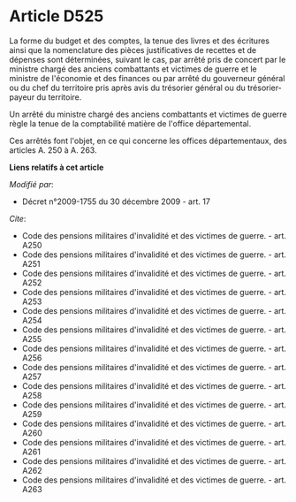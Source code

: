 # Article D525

La forme du budget et des comptes, la tenue des livres et des écritures ainsi que la nomenclature des pièces justificatives
de recettes et de dépenses sont déterminées, suivant le cas, par arrêté pris de concert par le       ministre chargé des
anciens combattants et victimes de guerre et le ministre de l'économie et des finances ou par arrêté du gouverneur général ou
du chef du territoire pris après avis du trésorier général ou du trésorier-payeur du territoire. 

Un arrêté du       ministre chargé des anciens combattants et victimes de guerre règle la tenue de la comptabilité matière de
l'office départemental. 

Ces arrêtés font l'objet, en ce qui concerne les offices départementaux, des articles A. 250 à A. 263.

**Liens relatifs à cet article**

_Modifié par_:

  - Décret n°2009-1755 du 30 décembre 2009 - art. 17

_Cite_:

  - Code des pensions militaires d'invalidité et des victimes de guerre. - art. A250
  - Code des pensions militaires d'invalidité et des victimes de guerre. - art. A251
  - Code des pensions militaires d'invalidité et des victimes de guerre. - art. A252
  - Code des pensions militaires d'invalidité et des victimes de guerre. - art. A253
  - Code des pensions militaires d'invalidité et des victimes de guerre. - art. A254
  - Code des pensions militaires d'invalidité et des victimes de guerre. - art. A255
  - Code des pensions militaires d'invalidité et des victimes de guerre. - art. A256
  - Code des pensions militaires d'invalidité et des victimes de guerre. - art. A257
  - Code des pensions militaires d'invalidité et des victimes de guerre. - art. A258
  - Code des pensions militaires d'invalidité et des victimes de guerre. - art. A259
  - Code des pensions militaires d'invalidité et des victimes de guerre. - art. A260
  - Code des pensions militaires d'invalidité et des victimes de guerre. - art. A261
  - Code des pensions militaires d'invalidité et des victimes de guerre. - art. A262
  - Code des pensions militaires d'invalidité et des victimes de guerre. - art. A263
